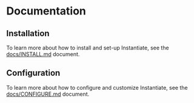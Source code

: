 # Documentation

## Installation

To learn more about how to install and set-up Instantiate, see the [docs/INSTALL.md](docs/INSTALL.md) document.

## Configuration

To learn more about how to configure and customize Instantiate, see the [docs/CONFIGURE.md](docs/CONFIGURE.md) document.
